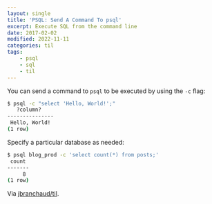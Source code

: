 ```yaml
---
layout: single
title: 'PSQL: Send A Command To psql'
excerpt: Execute SQL from the command line
date: 2017-02-02
modified: 2022-11-11
categories: til
tags:
    - psql
    - sql
    - til
---
```


You can send a command to `psql` to be executed by using the `-c` flag:

```bash
$ psql -c "select 'Hello, World!';"
   ?column?
---------------
 Hello, World!
(1 row)
```

Specify a particular database as needed:

```bash
$ psql blog_prod -c 'select count(*) from posts;'
 count
-------
     8
(1 row)
```

Via [jbranchaud/til](https://github.com/jbranchaud/til).
